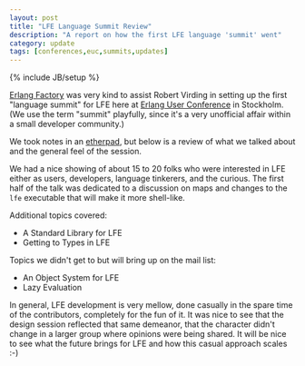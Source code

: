 ```yaml
---
layout: post
title: "LFE Language Summit Review"
description: "A report on how the first LFE language 'summit' went"
category: update
tags: [conferences,euc,summits,updates]
---
```

{% include JB/setup %}

<a href="http://www.erlang-factory.com/">Erlang Factory</a> was very kind to
assist Robert Virding in setting up the first "language summit" for LFE here at
<a href="http://www.erlang-factory.com/euc2014">Erlang User Conference</a>
in Stockholm. (We use the term "summit" playfully, since it's a very unofficial
affair within a small developer community.)

We took notes in an
<a href="https://etherpad.wikimedia.org/p/lfe-design-summit-euc2014">etherpad</a>,
but below is a review of what we talked about and the general feel of the session.

We had a nice showing of about 15 to 20 folks who were interested in LFE either
as users, developers, language tinkerers, and the curious. The first half of
the talk was dedicated to a discussion on maps and changes to the
<code>lfe</code> executable that will make it more shell-like.

Additional topics covered:

 * A Standard Library for LFE
 * Getting to Types in LFE

Topics we didn't get to but will bring up on the mail list:

 * An Object System for LFE
 * Lazy Evaluation

In general, LFE development is very mellow, done casually in the spare time of
the contributors, completely for the fun of it. It was nice to see that the design
session reflected that same demeanor, that the character didn't change in a larger
group where opinions were being shared. It will be nice to see what the future 
brings for LFE and how this casual approach scales :-)

